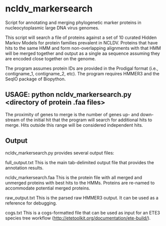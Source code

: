 # ncldv_markersearch
Script for annotating and merging phylogenetic marker proteins in nucleocytoplasmic large DNA virus genomes. 

This script will search a file of proteins against a set of 10 curated Hidden Markov Models for protein families prevalent in NCLDV. Proteins that have hits to the same HMM and form non-overlapping alignments with that HMM will be merged together and output as a single aa sequence assuming they are encoded close together on the genome. 

The program assumes protein IDs are provided in the Prodigal format (i.e., contigname_1, contigname_2, etc). 
The program requires HMMER3 and the SeqIO package of Biopython. 


## USAGE: python ncldv_markersearch.py <directory of protein .faa files> <proximity of genes to merge>

The proximity of genes to merge is the number of genes up- and down-stream of the initial hit that the program will search for additional hits to merge. Hits outside this range will be considered independent hits. 

## Output
ncldv_markersearch.py provides several output files:

full_output.txt         This is the main tab-delimited output file that provides the annotation results. 

ncldv_markersearch.faa  This is the protein file with all merged and unmerged proteins with best hits to the HMMs. Proteins are re-named to accommodate potential merged proteins. 

raw_output.txt          This is the parsed raw HMMER3 output. It can be used as a reference for debugging. 

cogs.txt                This is a cogs-formatted file that can be used as input for an ETE3 species tree workflow 
(http://etetoolkit.org/documentation/ete-build/).




